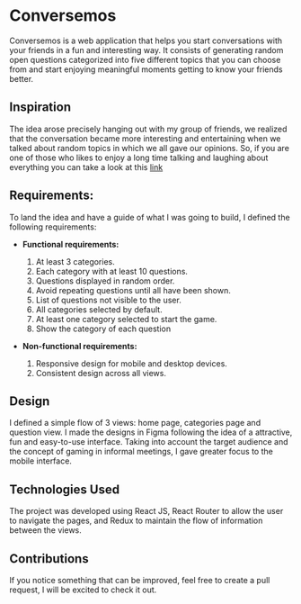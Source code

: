 # Conversemos

Conversemos is a web application that helps you start conversations with your friends in a fun and interesting way.
It consists of generating random open questions categorized into five different topics that you can choose from and start enjoying meaningful moments getting to know your friends better.

## Inspiration

The idea arose precisely hanging out with my group of friends, we realized that the conversation became more interesting and entertaining when we talked about random topics in which we all gave our opinions. So, if you are one of those who likes to enjoy a long time talking and laughing about everything you can take a look at this [link]()

## Requirements:

To land the idea and have a guide of what I was going to build, I defined the following requirements:

- **Functional requirements:**

  1. At least 3 categories.
  2. Each category with at least 10 questions.
  3. Questions displayed in random order.
  4. Avoid repeating questions until all have been shown.
  5. List of questions not visible to the user.
  6. All categories selected by default.
  7. At least one category selected to start the game.
  8. Show the category of each question
  
- **Non-functional requirements:**

  1. Responsive design for mobile and desktop devices.
  2. Consistent design across all views.

## Design

I defined a simple flow of 3 views: home page, categories page and question view.
I made the designs in Figma following the idea of a attractive, fun and easy-to-use interface. Taking into account the target audience and the concept of gaming in informal meetings, I gave greater focus to the mobile interface.

## Technologies Used

The project was developed using React JS, React Router to allow the user to navigate the pages, and Redux to maintain the flow of information between the views.

## Contributions

If you notice something that can be improved, feel free to create a pull request, I will be excited to check it out.


